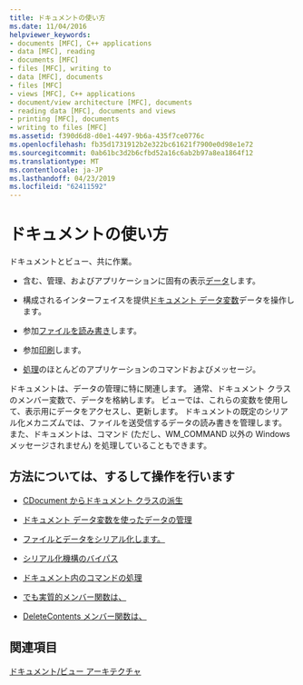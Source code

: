 ```yaml
---
title: ドキュメントの使い方
ms.date: 11/04/2016
helpviewer_keywords:
- documents [MFC], C++ applications
- data [MFC], reading
- documents [MFC]
- files [MFC], writing to
- data [MFC], documents
- files [MFC]
- views [MFC], C++ applications
- document/view architecture [MFC], documents
- reading data [MFC], documents and views
- printing [MFC], documents
- writing to files [MFC]
ms.assetid: f390d6d8-d0e1-4497-9b6a-435f7ce0776c
ms.openlocfilehash: fb35d1731912b2e322bc61621f7900e0d98e1e72
ms.sourcegitcommit: 0ab61bc3d2b6cfbd52a16c6ab2b97a8ea1864f12
ms.translationtype: MT
ms.contentlocale: ja-JP
ms.lasthandoff: 04/23/2019
ms.locfileid: "62411592"
---
```

# <a name="using-documents"></a>ドキュメントの使い方

ドキュメントとビュー、共に作業。

- 含む、管理、およびアプリケーションに固有の表示[データ](../mfc/managing-data-with-document-data-variables.md)します。

- 構成されるインターフェイスを提供[ドキュメント データ変数](../mfc/managing-data-with-document-data-variables.md)データを操作します。

- 参加[ファイルを読み書き](../mfc/serializing-data-to-and-from-files.md)します。

- 参加[印刷](../mfc/role-of-the-view-in-printing.md)します。

- [処理](../mfc/handling-commands-in-the-document.md)のほとんどのアプリケーションのコマンドおよびメッセージ。

ドキュメントは、データの管理に特に関連します。 通常、ドキュメント クラスのメンバー変数で、データを格納します。 ビューでは、これらの変数を使用して、表示用にデータをアクセスし、更新します。 ドキュメントの既定のシリアル化メカニズムでは、ファイルを送受信するデータの読み書きを管理します。 また、ドキュメントは、コマンド (ただし、WM_COMMAND 以外の Windows メッセージされません) を処理していることもできます。

## <a name="what-do-you-want-to-know-more-about"></a>方法については、するして操作を行います

- [CDocument からドキュメント クラスの派生](../mfc/deriving-a-document-class-from-cdocument.md)

- [ドキュメント データ変数を使ったデータの管理](../mfc/managing-data-with-document-data-variables.md)

- [ファイルとデータをシリアル化します。](../mfc/serializing-data-to-and-from-files.md)

- [シリアル化機構のバイパス](../mfc/bypassing-the-serialization-mechanism.md)

- [ドキュメント内のコマンドの処理](../mfc/handling-commands-in-the-document.md)

- [でも実質的メンバー関数は、](../mfc/reference/cdocument-class.md#onnewdocument)

- [DeleteContents メンバー関数は、](../mfc/reference/cdocument-class.md#deletecontents)

## <a name="see-also"></a>関連項目

[ドキュメント/ビュー アーキテクチャ](../mfc/document-view-architecture.md)
